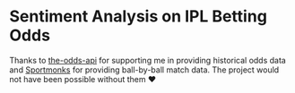# Sentiment Analysis on IPL Betting Odds

Thanks to [the-odds-api](https://the-odds-api.com/) for supporting me in providing historical odds data and [Sportmonks](https://www.sportmonks.com/) for providing ball-by-ball match data. The project would not have been possible without them ❤️
